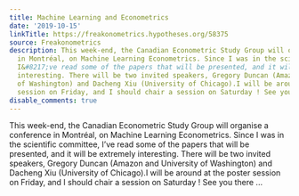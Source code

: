 ```yaml
---
title: Machine Learning and Econometrics
date: '2019-10-15'
linkTitle: https://freakonometrics.hypotheses.org/58375
source: Freakonometrics
description: This week-end, the Canadian Econometric Study Group will organise a conference
  in Montréal, on Machine Learning Econometrics. Since I was in the scientific committee,
  I&#8217;ve read some of the papers that will be presented, and it will be extremely
  interesting. There will be two invited speakers, Gregory Duncan (Amazon and University
  of Washington) and Dacheng Xiu (University of Chicago).I will be around at the poster
  session on Friday, and I should chair a session on Saturday ! See you there ...
disable_comments: true
---
```

This week-end, the Canadian Econometric Study Group will organise a conference in Montréal, on Machine Learning Econometrics. Since I was in the scientific committee, I&#8217;ve read some of the papers that will be presented, and it will be extremely interesting. There will be two invited speakers, Gregory Duncan (Amazon and University of Washington) and Dacheng Xiu (University of Chicago).I will be around at the poster session on Friday, and I should chair a session on Saturday ! See you there ...